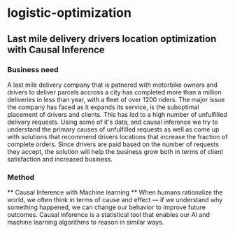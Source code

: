 # logistic-optimization

## Last mile delivery drivers location optimization with Causal Inference 

### Business need

A last mile delivery company that is patnered with motorbike owners and drivers to deliver parcels accross a city has completed more than a million deliveries in less than year, with a fleet of over 1200 riders. The major issue the company has faced as it expands its service, is the suboptimal placement of drivers and clients. This has led to a high number of unfulfilled delivery requests. Using some of it's data, and causal inference we try to understand the primary causes of unfulfilled requests as well as come up with solutions that recommend drivers locations that increase the fraction of complete orders. Since drivers are paid based on the number of requests they accept,  the solution will help the business grow both in terms of client satisfaction and increased business.

### Method
** Causal Inference with Machine learning **
When humans rationalize the world, we often think in terms of cause and effect — if we understand why something happened, we can change our behavior to improve future outcomes. Causal inference is a statistical tool that enables our AI and machine learning algorithms to reason in similar ways.
